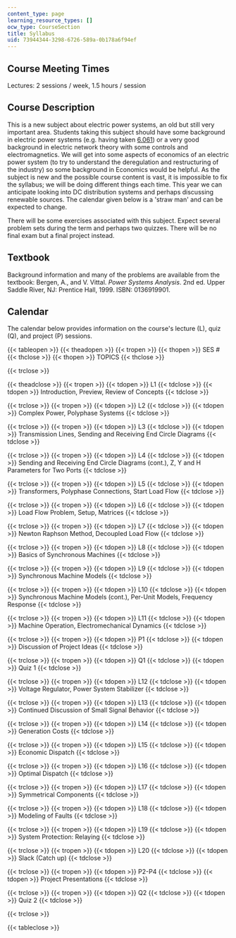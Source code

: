 ```yaml
---
content_type: page
learning_resource_types: []
ocw_type: CourseSection
title: Syllabus
uid: 73944344-3298-6726-589a-0b178a6f94ef
---
```


Course Meeting Times
--------------------

Lectures: 2 sessions / week, 1.5 hours / session

Course Description
------------------

This is a new subject about electric power systems, an old but still very important area. Students taking this subject should have some background in electric power systems (e.g. having taken [6.061](/courses/6-061-introduction-to-electric-power-systems-spring-2011/)) or a very good background in electric network theory with some controls and electromagnetics. We will get into some aspects of economics of an electric power system (to try to understand the deregulation and restructuring of the industry) so some background in Economics would be helpful. As the subject is new and the possible course content is vast, it is impossible to fix the syllabus; we will be doing different things each time. This year we can anticipate looking into DC distribution systems and perhaps discussing renewable sources. The calendar given below is a 'straw man' and can be expected to change.

There will be some exercises associated with this subject. Expect several problem sets during the term and perhaps two quizzes. There will be no final exam but a final project instead.

Textbook
--------

Background information and many of the problems are available from the textbook: Bergen, A., and V. Vittal. _Power Systems Analysis_. 2nd ed. Upper Saddle River, NJ: Prentice Hall, 1999. ISBN: 0136919901.

Calendar
--------

The calendar below provides information on the course's lecture (L), quiz (Q), and project (P) sessions.

{{< tableopen >}}
{{< theadopen >}}
{{< tropen >}}
{{< thopen >}}
SES #
{{< thclose >}}
{{< thopen >}}
TOPICS
{{< thclose >}}

{{< trclose >}}

{{< theadclose >}}
{{< tropen >}}
{{< tdopen >}}
L1
{{< tdclose >}}
{{< tdopen >}}
Introduction, Preview, Review of Concepts
{{< tdclose >}}

{{< trclose >}}
{{< tropen >}}
{{< tdopen >}}
L2
{{< tdclose >}}
{{< tdopen >}}
Complex Power, Polyphase Systems
{{< tdclose >}}

{{< trclose >}}
{{< tropen >}}
{{< tdopen >}}
L3
{{< tdclose >}}
{{< tdopen >}}
Transmission Lines, Sending and Receiving End Circle Diagrams
{{< tdclose >}}

{{< trclose >}}
{{< tropen >}}
{{< tdopen >}}
L4
{{< tdclose >}}
{{< tdopen >}}
Sending and Receiving End Circle Diagrams (cont.), Z, Y and H Parameters for Two Ports
{{< tdclose >}}

{{< trclose >}}
{{< tropen >}}
{{< tdopen >}}
L5
{{< tdclose >}}
{{< tdopen >}}
Transformers, Polyphase Connections, Start Load Flow
{{< tdclose >}}

{{< trclose >}}
{{< tropen >}}
{{< tdopen >}}
L6
{{< tdclose >}}
{{< tdopen >}}
Load Flow Problem, Setup, Matrices
{{< tdclose >}}

{{< trclose >}}
{{< tropen >}}
{{< tdopen >}}
L7
{{< tdclose >}}
{{< tdopen >}}
Newton Raphson Method, Decoupled Load Flow
{{< tdclose >}}

{{< trclose >}}
{{< tropen >}}
{{< tdopen >}}
L8
{{< tdclose >}}
{{< tdopen >}}
Basics of Synchronous Machines
{{< tdclose >}}

{{< trclose >}}
{{< tropen >}}
{{< tdopen >}}
L9
{{< tdclose >}}
{{< tdopen >}}
Synchronous Machine Models
{{< tdclose >}}

{{< trclose >}}
{{< tropen >}}
{{< tdopen >}}
L10
{{< tdclose >}}
{{< tdopen >}}
Synchronous Machine Models (cont.), Per-Unit Models, Frequency Response
{{< tdclose >}}

{{< trclose >}}
{{< tropen >}}
{{< tdopen >}}
L11
{{< tdclose >}}
{{< tdopen >}}
Machine Operation, Electromechanical Dynamics
{{< tdclose >}}

{{< trclose >}}
{{< tropen >}}
{{< tdopen >}}
P1
{{< tdclose >}}
{{< tdopen >}}
Discussion of Project Ideas
{{< tdclose >}}

{{< trclose >}}
{{< tropen >}}
{{< tdopen >}}
Q1
{{< tdclose >}}
{{< tdopen >}}
Quiz 1
{{< tdclose >}}

{{< trclose >}}
{{< tropen >}}
{{< tdopen >}}
L12
{{< tdclose >}}
{{< tdopen >}}
Voltage Regulator, Power System Stabilizer
{{< tdclose >}}

{{< trclose >}}
{{< tropen >}}
{{< tdopen >}}
L13
{{< tdclose >}}
{{< tdopen >}}
Continued Discussion of Small Signal Behavior
{{< tdclose >}}

{{< trclose >}}
{{< tropen >}}
{{< tdopen >}}
L14
{{< tdclose >}}
{{< tdopen >}}
Generation Costs
{{< tdclose >}}

{{< trclose >}}
{{< tropen >}}
{{< tdopen >}}
L15
{{< tdclose >}}
{{< tdopen >}}
Economic Dispatch
{{< tdclose >}}

{{< trclose >}}
{{< tropen >}}
{{< tdopen >}}
L16
{{< tdclose >}}
{{< tdopen >}}
Optimal Dispatch
{{< tdclose >}}

{{< trclose >}}
{{< tropen >}}
{{< tdopen >}}
L17
{{< tdclose >}}
{{< tdopen >}}
Symmetrical Components
{{< tdclose >}}

{{< trclose >}}
{{< tropen >}}
{{< tdopen >}}
L18
{{< tdclose >}}
{{< tdopen >}}
Modeling of Faults
{{< tdclose >}}

{{< trclose >}}
{{< tropen >}}
{{< tdopen >}}
L19
{{< tdclose >}}
{{< tdopen >}}
System Protection: Relaying
{{< tdclose >}}

{{< trclose >}}
{{< tropen >}}
{{< tdopen >}}
L20
{{< tdclose >}}
{{< tdopen >}}
Slack (Catch up)
{{< tdclose >}}

{{< trclose >}}
{{< tropen >}}
{{< tdopen >}}
P2-P4
{{< tdclose >}}
{{< tdopen >}}
Project Presentations
{{< tdclose >}}

{{< trclose >}}
{{< tropen >}}
{{< tdopen >}}
Q2
{{< tdclose >}}
{{< tdopen >}}
Quiz 2
{{< tdclose >}}

{{< trclose >}}

{{< tableclose >}}